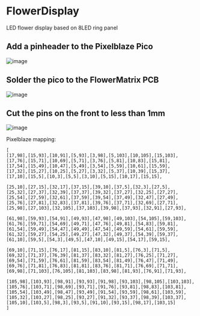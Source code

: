# FlowerDisplay
LED flower display based on 8LED ring panel

## Add a pinheader to the Pixelblaze Pico
![image](https://github.com/makeTVee/FlowerDisplay/assets/18531000/ace7e3d2-4ccf-4708-9c0a-27f8771aba0b)

## Solder the pico to the FlowerMatrix PCB
![image](https://github.com/makeTVee/FlowerDisplay/assets/18531000/37f89998-03cf-426d-b277-f18d95af116c)

## Cut the pins on the front to less than 1mm
![image](https://github.com/makeTVee/FlowerDisplay/assets/18531000/d0e721c5-0a67-4234-834c-0bd2bc9499f6)

Pixelblaze mapping:
```
[
[17,98],[15,93],[10,91],[5,93],[3,98],[5,103],[10,105],[15,103],
[17,76],[15,71],[10,69],[5,71],[3,76],[5,81],[10,83],[15,81],
[17,54],[15,49],[10,47],[5,49],[3,54],[5,59],[10,61],[15,59],
[17,32],[15,27],[10,25],[5,27],[3,32],[5,37],[10,39],[15,37],
[17,10],[15,5],[10,3],[5,5],[3,10],[5,15],[10,17],[15,15],

[25,10],[27,15],[32,17],[37,15],[39,10],[37,5],[32,3],[27,5],
[25,32],[27,37],[32,39],[37,37],[39,32],[37,27],[32,25],[27,27],
[25,54],[27,59],[32,61],[37,59],[39,54],[37,49],[32,47],[27,49],
[25,76],[27,81],[32,83],[37,81],[39,76],[37,71],[32,69],[27,71],
[25,98],[27,103],[32,105],[37,103],[39,98],[37,93],[32,91],[27,93],

[61,98],[59,93],[54,91],[49,93],[47,98],[49,103],[54,105],[59,103],
[61,76],[59,71],[54,69],[49,71],[47,76],[49,81],[54,83],[59,81],
[61,54],[59,49],[54,47],[49,49],[47,54],[49,59],[54,61],[59,59],
[61,32],[59,27],[54,25],[49,27],[47,32],[49,37],[54,39],[59,37],
[61,10],[59,5],[54,3],[49,5],[47,10],[49,15],[54,17],[59,15],

[69,10],[71,15],[76,17],[81,15],[83,10],[81,5],[76,3],[71,5],
[69,32],[71,37],[76,39],[81,37],[83,32],[81,27],[76,25],[71,27],
[69,54],[71,59],[76,61],[81,59],[83,54],[81,49],[76,47],[71,49],
[69,76],[71,81],[76,83],[81,81],[83,76],[81,71],[76,69],[71,71],
[69,98],[71,103],[76,105],[81,103],[83,98],[81,93],[76,91],[71,93],

[105,98],[103,93],[98,91],[93,93],[91,98],[93,103],[98,105],[103,103],
[105,76],[103,71],[98,69],[93,71],[91,76],[93,81],[98,83],[103,81],
[105,54],[103,49],[98,47],[93,49],[91,54],[93,59],[98,61],[103,59],
[105,32],[103,27],[98,25],[93,27],[91,32],[93,37],[98,39],[103,37],
[105,10],[103,5],[98,3],[93,5],[91,10],[93,15],[98,17],[103,15]
]
```

